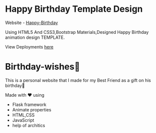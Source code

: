 # Happy Birthday Template Design

Website - [Happy-Birthday](https://somuappu75.github.io/Happy-Birthday/)

Using HTML5 And CSS3,Bootstrap Materials,Designed Happy Birthday animation design TEMPLATE.

View Deployments [here](https://somuappu75.github.io/Happy-Birthday/deployments)

# Birthday-wishes🎉

This is a personal website that I made for my Best Friend as a gift on his birthday🎁

Made with ❤️ using

- Flask framework
- Animate properties
- HTML,CSS
- JavaScript
- help of architics

